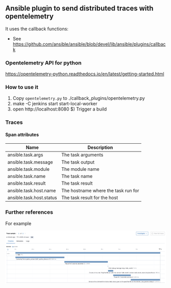 ## Ansible plugin to send distributed traces with opentelemetry

It uses the callback functions:
- See https://github.com/ansible/ansible/blob/devel/lib/ansible/plugins/callback

### Opentelemetry API for python

https://opentelemetry-python.readthedocs.io/en/latest/getting-started.html

### How to use it

1) Copy `opentelemetry.py` to ./callback_plugins/opentelemetry.py
2) make -C jenkins start start-local-worker
3) open http://localhost:8080
$) Trigger a build


### Traces

#### Span attributes

|Name|Description|
|----|-----------|
|ansible.task.args| The task arguments |
|ansible.task.message| The task output |
|ansible.task.module| The module name |
|ansible.task.name| The task name |
|ansible.task.result| The task result |
|ansible.task.host.name| The hostname where the task run for |
|ansible.task.host.status| The task result for the host |


### Further references

For example

![Ansible distributed traces with Elastic Observability](./docs/images/ansible-elastic-observability.png)
